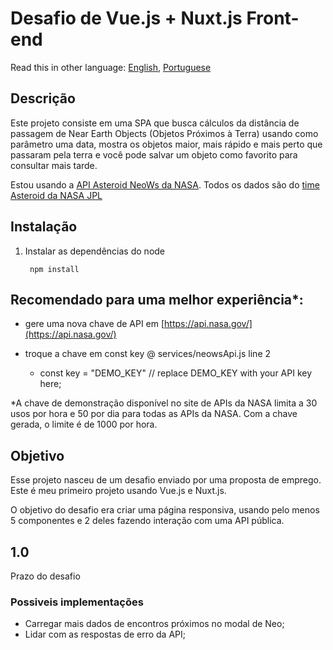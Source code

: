 # Desafio de Vue.js + Nuxt.js Front-end

Read this in other language: [English](https://github.com/cvalb/challenge-vue-nuxt/blob/main/README.md), [Portuguese](https://github.com/cvalb/challenge-vue-nuxt/blob/main/README.pt.md)

## Descrição

Este projeto consiste em uma SPA que busca cálculos da distância de passagem de Near Earth Objects (Objetos Próximos à Terra) usando como parâmetro uma data, mostra os objetos maior, mais rápido e mais perto que passaram pela terra e você pode salvar um objeto como favorito para consultar mais tarde.

Estou usando a [API Asteroid NeoWs da NASA](https://api.nasa.gov/). Todos os dados são do [time Asteroid da NASA JPL](http://neo.jpl.nasa.gov/)

## Instalação

1. Instalar as dependências do node

        npm install

## Recomendado para uma melhor experiência*:

- gere uma nova chave de API em [https://api.nasa.gov/](https://api.nasa.gov/)
- troque a chave em const key @ services/neowsApi.js line 2

	- const key = "DEMO_KEY" // replace DEMO_KEY with your API key here;

*A chave de demonstração disponível no site de APIs da NASA limita a 30 usos por hora e 50 por dia para todas as APIs da NASA. Com a chave gerada, o limite é de 1000 por hora.

## Objetivo

Esse projeto nasceu de um desafio enviado por uma proposta de emprego. Este é meu primeiro projeto usando Vue.js e Nuxt.js.

O objetivo do desafio era criar uma página responsiva, usando pelo menos 5 componentes e 2 deles fazendo interação com uma API pública.

## 1.0

Prazo do desafio

### Possiveis implementações

- Carregar mais dados de encontros próximos no modal de Neo;
- Lidar com as respostas de erro da API;